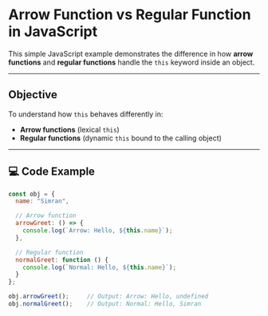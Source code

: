 # Arrow Function vs Regular Function in JavaScript

This simple JavaScript example demonstrates the difference in how **arrow functions** and **regular functions** handle the `this` keyword inside an object.

---

## Objective

To understand how `this` behaves differently in:
- **Arrow functions** (lexical `this`)
- **Regular functions** (dynamic `this` bound to the calling object)

---

## 💻 Code Example

```js
const obj = {
  name: "Simran",

  // Arrow function
  arrowGreet: () => {
    console.log(`Arrow: Hello, ${this.name}`);
  },

  // Regular function
  normalGreet: function () {
    console.log(`Normal: Hello, ${this.name}`);
  }
};

obj.arrowGreet();     // Output: Arrow: Hello, undefined
obj.normalGreet();    // Output: Normal: Hello, Simran
